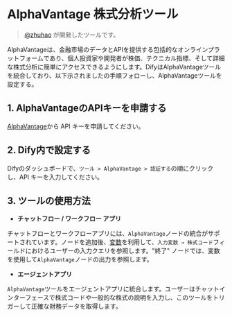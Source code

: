 # AlphaVantage 株式分析ツール

> [@zhuhao](https://github.com/hwzhuhao) が開発したツールです。

AlphaVantageは、金融市場のデータとAPIを提供する包括的なオンラインプラットフォームであり、個人投資家や開発者が株価、テクニカル指標、そして詳細な株式分析に簡単にアクセスできるようにします。DifyはAlphaVantageツールを統合しており、以下示されましたの手順フォローし、AlphaVantageツールを設定する。

## 1. AlphaVantageのAPIキーを申請する

[AlphaVantage](https://www.alphavantage.co/support/#api-key)から API キーを申請してください。

## 2. Dify内で設定する

Difyのダッシュボードで、`ツール > AlphaVantage > 認証する`の順にクリックし、API キーを入力してください。

## 3. ツールの使用方法

- **チャットフロー / ワークフロー アプリ**

チャットフローとワークフローアプリには、`AlphaVantage`ノードの統合がサポートされています。ノードを追加後、[変数](https://docs.dify.ai/v/ja-jp/guides/workflow/variables)を利用して、`入力変数 → 株式コード`フィールドにおけるユーザーの入力クエリを参照します。"終了" ノードでは、変数を使用して`AlphaVantage`ノードの出力を参照します。

- **エージェントアプリ**

`AlphaVantage`ツールをエージェントアプリに統合します。ユーザーはチャットインターフェースで株式コードや一般的な株式の説明を入力し、このツールをトリガーして正確な財務データを取得します。